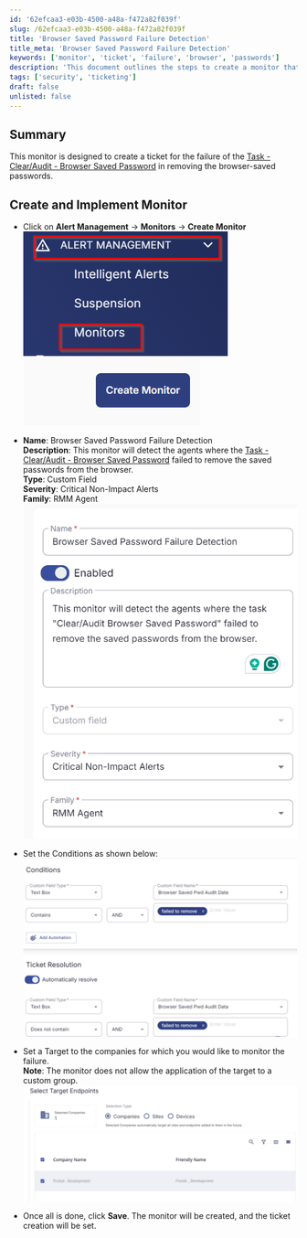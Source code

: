 ```yaml
---
id: '62efcaa3-e03b-4500-a48a-f472a82f039f'
slug: /62efcaa3-e03b-4500-a48a-f472a82f039f
title: 'Browser Saved Password Failure Detection'
title_meta: 'Browser Saved Password Failure Detection'
keywords: ['monitor', 'ticket', 'failure', 'browser', 'passwords']
description: 'This document outlines the steps to create a monitor that generates a ticket when the task to clear or audit browser saved passwords fails. The monitor is essential for ensuring that saved passwords are properly managed and removed when necessary.'
tags: ['security', 'ticketing']
draft: false
unlisted: false
---
```


## Summary

This monitor is designed to create a ticket for the failure of the [Task - Clear/Audit - Browser Saved Password](<../tasks/ClearAudit - Browser Saved Password.md>) in removing the browser-saved passwords.

## Create and Implement Monitor

- Click on **Alert Management** -> **Monitors** -> **Create Monitor**  
  ![Image 1](../../../static/img/Browser-Saved-Password-Failure-Detection/image_1.png)  
  ![Image 2](../../../static/img/Browser-Saved-Password-Failure-Detection/image_2.png)  

- **Name**: Browser Saved Password Failure Detection  
  **Description**: This monitor will detect the agents where the [Task - Clear/Audit - Browser Saved Password](<../tasks/ClearAudit - Browser Saved Password.md>) failed to remove the saved passwords from the browser.  
  **Type**: Custom Field  
  **Severity**: Critical Non-Impact Alerts  
  **Family**: RMM Agent  
  ![Image 3](../../../static/img/Browser-Saved-Password-Failure-Detection/image_3.png)  

- Set the Conditions as shown below:  
  ![Image 4](../../../static/img/Browser-Saved-Password-Failure-Detection/image_4.png)  

- Set a Target to the companies for which you would like to monitor the failure.  
  **Note**: The monitor does not allow the application of the target to a custom group.  
  ![Image 5](../../../static/img/Browser-Saved-Password-Failure-Detection/image_5.png)  

- Once all is done, click **Save**. The monitor will be created, and the ticket creation will be set.



